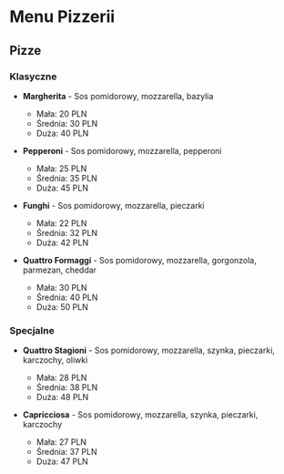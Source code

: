 # Menu Pizzerii

## Pizze

### Klasyczne

- **Margherita** - Sos pomidorowy, mozzarella, bazylia
  - Mała: 20 PLN
  - Średnia: 30 PLN
  - Duża: 40 PLN

- **Pepperoni** - Sos pomidorowy, mozzarella, pepperoni
  - Mała: 25 PLN
  - Średnia: 35 PLN
  - Duża: 45 PLN
    
- **Funghi** - Sos pomidorowy, mozzarella, pieczarki
  - Mała: 22 PLN
  - Średnia: 32 PLN
  - Duża: 42 PLN
    
- **Quattro Formaggi** - Sos pomidorowy, mozzarella, gorgonzola, parmezan, cheddar
  - Mała: 30 PLN
  - Średnia: 40 PLN
  - Duża: 50 PLN

### Specjalne

- **Quattro Stagioni** - Sos pomidorowy, mozzarella, szynka, pieczarki, karczochy, oliwki
  - Mała: 28 PLN
  - Średnia: 38 PLN
  - Duża: 48 PLN

- **Capricciosa** - Sos pomidorowy, mozzarella, szynka, pieczarki, karczochy
  - Mała: 27 PLN
  - Średnia: 37 PLN
  - Duża: 47 PLN
